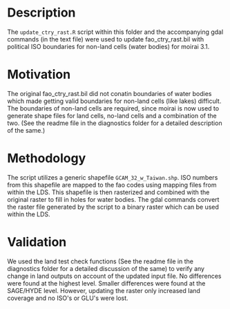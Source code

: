 # Description
The `update_ctry_rast.R` script within this folder and the accompanying gdal commands (in the text file) were used to update fao_ctry_rast.bil with political ISO boundaries for non-land cells (water bodies) for moirai 3.1.

# Motivation
The original fao_ctry_rast.bil did not conatin boundaries of water bodies which made getting valid boundaries for non-land cells (like lakes) difficult. The boundaries of non-land cells are required, since moirai is now used to generate shape files for land cells, no-land cells and a combination of the two. (See the readme file in the diagnostics folder for a detailed description of the same.)

# Methodology
The script utilizes a generic shapefile `GCAM_32_w_Taiwan.shp`. ISO numbers from this shapefile are mapped to the fao codes using mapping files from within the LDS. This shapefile is then rasterized and combined with the original raster to fill in holes for water bodies. The gdal commands convert the raster file generated by the script to a binary raster which can be used within the LDS.

# Validation
We used the land test check functions (See the readme file in the diagnostics folder for a detailed discussion of the same) to verify any change in land outputs on account of the updated input file. No differences were found at the highest level. Smaller differences were found at the SAGE/HYDE level. However, updating the raster only increased land coverage and no ISO's or GLU's were lost.






